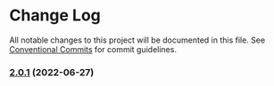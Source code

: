 # Change Log

All notable changes to this project will be documented in this file. See [Conventional Commits](https://conventionalcommits.org) for commit guidelines.

### [2.0.1](https://github.com/vuepress-plugins/vuepress-simple-plugins/compare/v2.0.0...v2.0.1) (2022-06-27)
